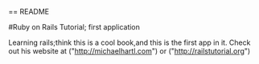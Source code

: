 == README

#Ruby on Rails Tutorial; first application

Learning rails;think this is a cool book,and this is the first app in it.
Check out his website at ("http://michaelhartl.com") or ("http://railstutorial.org")